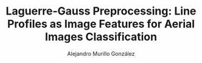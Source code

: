 ---
paperId: 6
author: Alejandro Murillo González
publicationauthor: Murillo González, A.
title: "Laguerre-Gauss Preprocessing: Line Profiles as Image Features for Aerial Images Classification"
pdf: --
poster: Poster_Alejandro_Murillo
alt: --
type: Poster
topic: Applications
subtopic: Machine Learning
link: 
conference: icml
year: 2020
tags: icml-2020
location: Virtual
---
